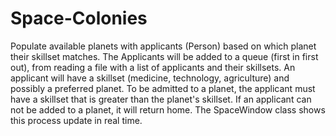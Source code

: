 # Space-Colonies
Populate available planets with applicants (Person) based on which planet their skillset matches. The Applicants will be added to a queue (first in first out),
from reading a file with a list of applicants and their skillsets. An applicant will have a skillset (medicine, technology, agriculture) and possibly a preferred planet.
To be admitted to a planet, the applicant must have a skillset that is greater than the planet's skillset. If an applicant can not be added to a planet, it will return 
home. The SpaceWindow class shows this process update in real time.
